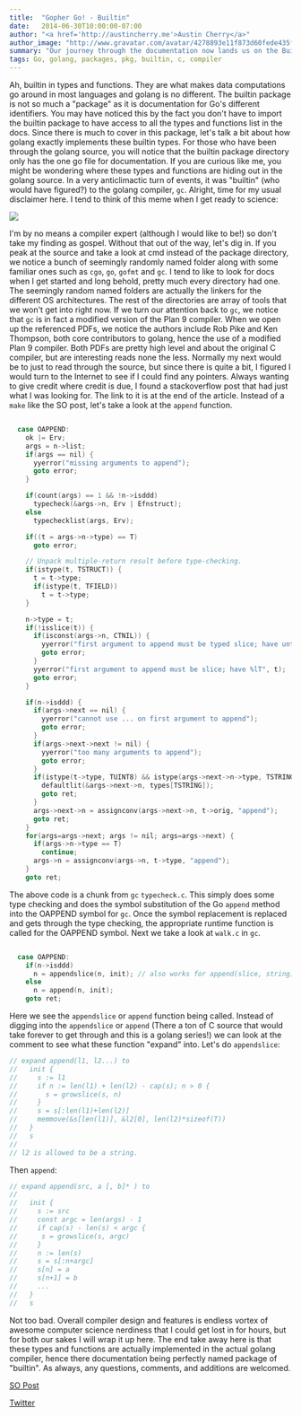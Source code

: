 ```yaml
---
title:  "Gopher Go! - Builtin"
date:   2014-06-30T10:00:00-07:00
author: "<a href='http://austincherry.me'>Austin Cherry</a>"
author_image: "http://www.gravatar.com/avatar/4278893e11f873d60fede435f1ae08aa.png?r=x&amp;s=320"
summary: "Our journey through the documentation now lands us on the Builtin package. In today's article we will explore how the Builtin in package works."
tags: Go, golang, packages, pkg, builtin, c, compiler
---
```


Ah, builtin in types and functions. They are what makes data computations go around in most languages and golang is no different. The builtin package is not so much a "package" as it is documentation for Go's different identifiers. You may have noticed this by the fact you don't have to import the builtin package to have access to all the types and functions list in the docs. Since there is much to cover in this package, let's talk a bit about how golang exactly implements these builtin types. For those who have been through the golang source, you will notice that the builtin package directory only has the one go file for documentation. If you are curious like me, you might be wondering where these types and functions are hiding out in the golang source. In a very anticlimactic turn of events, it was "builtin" (who would have figured?) to the golang compiler, `gc`. Alright, time for my usual disclaimer here. I tend to think of this meme when I get ready to science:

![](http://thumbpress.com/wp-content/uploads/2013/05/I-Have-No-Idea-What-Im-Doing-1.jpg)

I'm by no means a compiler expert (although I would like to be!) so don't take my finding as gospel. Without that out of the way, let's dig in. If you peak at the source and take a look at cmd instead of the package directory, we notice a bunch of seemingly randomly named folder along with some familiar ones such as `cgo`, `go`, `gofmt` and `gc`. I tend to like to look for docs when I get started and long behold, pretty much every directory had one. The seemingly random named folders are actually the linkers for the different OS architectures. The rest of the directories are array of tools that we won't get into right now. If we turn our attention back to `gc`, we notice that `gc` is in fact a modified version of the Plan 9 compiler. When we open up the referenced PDFs, we notice the authors include Rob Pike and Ken Thompson, both core contributors to golang, hence the use of a modified Plan 9 compiler. Both PDFs are pretty high level and about the original C compiler, but are interesting reads none the less. Normally my next would be to just to read through the source, but since there is quite a bit, I figured I would turn to the Internet to see if I could find any pointers. Always wanting to give credit where credit is due, I found a stackoverflow post that had just what I was looking for. The link to it is at the end of the article. Instead of a `make` like the SO post, let's take a look at the `append` function.

```cpp

  case OAPPEND:
    ok |= Erv;
    args = n->list;
    if(args == nil) {
      yyerror("missing arguments to append");
      goto error;
    }

    if(count(args) == 1 && !n->isddd)
      typecheck(&args->n, Erv | Efnstruct);
    else
      typechecklist(args, Erv);

    if((t = args->n->type) == T)
      goto error;

    // Unpack multiple-return result before type-checking.
    if(istype(t, TSTRUCT)) {
      t = t->type;
      if(istype(t, TFIELD))
        t = t->type;
    }

    n->type = t;
    if(!isslice(t)) {
      if(isconst(args->n, CTNIL)) {
        yyerror("first argument to append must be typed slice; have untyped nil", t);
        goto error;
      }
      yyerror("first argument to append must be slice; have %lT", t);
      goto error;
    }

    if(n->isddd) {
      if(args->next == nil) {
        yyerror("cannot use ... on first argument to append");
        goto error;
      }
      if(args->next->next != nil) {
        yyerror("too many arguments to append");
        goto error;
      }
      if(istype(t->type, TUINT8) && istype(args->next->n->type, TSTRING)) {
        defaultlit(&args->next->n, types[TSTRING]);
        goto ret;
      }
      args->next->n = assignconv(args->next->n, t->orig, "append");
      goto ret;
    }
    for(args=args->next; args != nil; args=args->next) {
      if(args->n->type == T)
        continue;
      args->n = assignconv(args->n, t->type, "append");
    }
    goto ret;
```

The above code is a chunk from `gc` `typecheck.c`. This simply does some type checking and does the symbol substitution of the Go `append` method into the OAPPEND symbol for `gc`. Once the symbol replacement is replaced and gets through the type checking, the appropriate runtime function is called for the OAPPEND symbol. Next we take a look at `walk.c` in `gc`.

```cpp

  case OAPPEND:
    if(n->isddd)
      n = appendslice(n, init); // also works for append(slice, string).
    else
      n = append(n, init);
    goto ret;
```

Here we see the `appendslice` or `append` function being called. Instead of digging into the `appendslice` or `append` (There a ton of C source that would take forever to get through and this is a golang series!) we can look at the comment to see what these function "expand" into. Let's do `appendslice`:

```cpp
// expand append(l1, l2...) to
//   init {
//     s := l1
//     if n := len(l1) + len(l2) - cap(s); n > 0 {
//       s = growslice(s, n)
//     }
//     s = s[:len(l1)+len(l2)]
//     memmove(&s[len(l1)], &l2[0], len(l2)*sizeof(T))
//   }
//   s
//
// l2 is allowed to be a string.
```

Then `append`:

```cpp
// expand append(src, a [, b]* ) to
//
//   init {
//     s := src
//     const argc = len(args) - 1
//     if cap(s) - len(s) < argc {
//      s = growslice(s, argc)
//     }
//     n := len(s)
//     s = s[:n+argc]
//     s[n] = a
//     s[n+1] = b
//     ...
//   }
//   s
```

Not too bad. Overall compiler design and features is endless vortex of awesome computer science nerdiness that I could get lost in for hours, but for both our sakes I will wrap it up here. The end take away here is that these types and functions are actually implemented in the actual golang compiler, hence there documentation being perfectly named package of "builtin". As always, any questions, comments, and additions are welcomed.

[SO Post](http://stackoverflow.com/questions/18512781/built-in-source-code-location)

[Twitter](https://twitter.com/acmacalister)